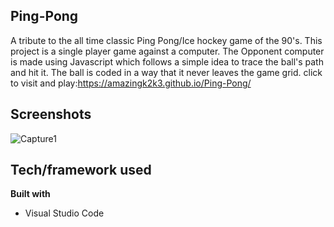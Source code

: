 ## Ping-Pong
A tribute to the all time classic Ping Pong/Ice hockey game of the 90's.
This project is a single player game against a computer. The Opponent computer is made using Javascript which follows a simple idea to trace the ball's path and hit it. 
The ball is coded in a way that it never leaves the game grid.
click to visit and play:https://amazingk2k3.github.io/Ping-Pong/

## Screenshots
![Capture1](https://user-images.githubusercontent.com/47426594/93685483-5f294000-facd-11ea-8ff0-1e3e49018f15.PNG)


## Tech/framework used

<b>Built with</b>
- Visual Studio Code
